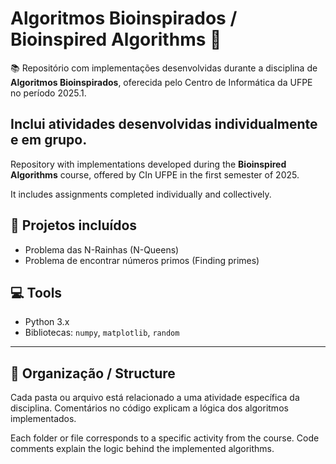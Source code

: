 # Algoritmos Bioinspirados / Bioinspired Algorithms 🍃

📚 Repositório com implementações desenvolvidas durante a disciplina de **Algoritmos Bioinspirados**, oferecida pelo Centro de Informática da UFPE no período 2025.1.

Inclui atividades desenvolvidas individualmente e em grupo.
---

Repository with implementations developed during the **Bioinspired Algorithms** course, offered by CIn UFPE in the first semester of 2025.

It includes assignments completed individually and collectively.

## 🚀 Projetos incluídos

- Problema das N-Rainhas (N-Queens)
- Problema de encontrar números primos (Finding primes)


## 💻 Tools

- Python 3.x
- Bibliotecas: `numpy`, `matplotlib`, `random`

---

## 📁 Organização / Structure

Cada pasta ou arquivo está relacionado a uma atividade específica da disciplina. Comentários no código explicam a lógica dos algoritmos implementados.

Each folder or file corresponds to a specific activity from the course. Code comments explain the logic behind the implemented algorithms.
